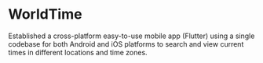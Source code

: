 # WorldTime
Established a cross-platform easy-to-use mobile app (Flutter) using a single codebase for both Android and iOS platforms to search and view current times in different locations and time zones.
